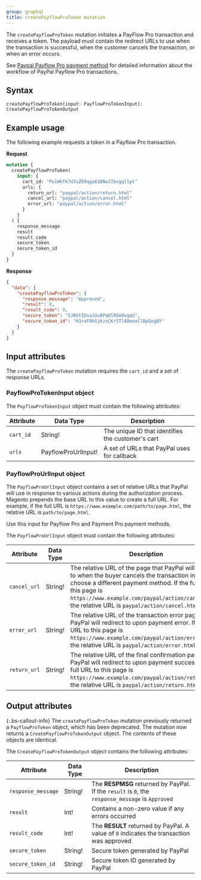 ```yaml
---
group: graphql
title: createPayflowProToken mutation
---
```


The `createPayflowProToken` mutation initiates a PayFlow Pro transaction and receives a token. The payload must contain the redirect URLs to use when the transaction is successful, when the customer cancels the transaction, or when an error occurs.

See [Paypal Payflow Pro payment method]({{page.baseurl}}/graphql/payment-methods/payflow-pro.html) for detailed information about the workflow of PayPal Payflow Pro transactions.

## Syntax

`createPayflowProToken(input: PayflowProTokenInput): CreatePayflowProTokenOutput`

## Example usage

The following example requests a token in a Payflow Pro transaction.

**Request**

```graphql
mutation {
  createPayflowProToken(
    input: {
      cart_id: "Po1WkfK7d3vZE0qga610NwJIbxgqllpt"
      urls: {
        return_url: "paypal/action/return.html"
        cancel_url: "paypal/action/cancel.html"
        error_url: "paypal/action/error.html"
      }
    }
  ) {
    response_message
    result
    result_code
    secure_token
    secure_token_id
  }
}
```

**Response**

```json
{
  "data": {
    "createPayflowProToken": {
      "response_message": "Approved",
      "result": 0,
      "result_code": 0,
      "secure_token": "5JRGtIDsaJUuEPq0lR5m9ugqG",
      "secure_token_id": "H3roFRhGjKzxCKr5TlA8mooClBpQxgBY"
    }
  }
}
```

## Input attributes

The `createPayflowProToken` mutation requires the `cart_id` and a set of response URLs.

### PayflowProTokenInput object

The `PayflowProTokenInput` object must contain the following attributes:

Attribute |  Data Type | Description
--- | --- | ---
`cart_id` | String! | The unique ID that identifies the customer's cart
`urls` | PayflowProUrlInput! | A set of URLs that PayPal uses for callback

### PayflowProUrlInput object

The `PayflowProUrlInput` object contains a set of relative URLs that PayPal will use in response to various actions during the authorization process. Magento prepends the base URL to this value to create a full URL. For example, if the full URL is `https://www.example.com/path/to/page.html`, the relative URL is `path/to/page.html`.

Use this input for Payflow Pro and Payment Pro payment methods.

The `PayflowProUrlInput` object must contain the following attributes:

Attribute |  Data Type | Description
--- | --- | ---
`cancel_url` | String! | The relative URL of the page that PayPal will redirect to when the buyer cancels the transaction in order to choose a different payment method. If the full URL to this page is `https://www.example.com/paypal/action/cancel.html`, the relative URL is `paypal/action/cancel.html`
`error_url` | String! | The relative URL of the transaction error page that PayPal will redirect to upon payment error. If the full URL to this page is `https://www.example.com/paypal/action/error.html`, the relative URL is `paypal/action/error.html`
`return_url` | String! | The relative URL of the final confirmation page that PayPal will redirect to upon payment success. If the full URL to this page is `https://www.example.com/paypal/action/return.html`, the relative URL is `paypal/action/return.html`

## Output attributes

{:.bs-callout-info}
The `createPayflowProToken` mutation previously returned a `PayflowProToken` object, which has been deprecated. The mutation now returns a `CreatePayflowProTokenOutput` object. The contents of these objects are identical.

The `CreatePayflowProTokenOutput` object contains the following attributes:

Attribute |  Data Type | Description
--- | --- | ---
`response_message` | String! | The **RESPMSG** returned by PayPal. If the `result` is `0`, the `response_message` is `Approved`
`result` | Int! | Contains a non-zero value if any errors occurred
`result_code` | Int! |  The **RESULT** returned by PayPal. A value of `0` indicates the transaction was approved
`secure_token` | String! | Secure token generated by PayPal
`secure_token_id` | String! | Secure token ID generated by PayPal
